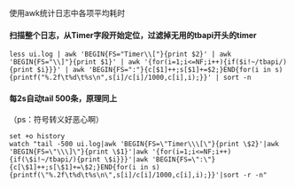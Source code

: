 使用awk统计日志中各项平均耗时

#### 扫描整个日志，从Timer字段开始定位，过滤掉无用的tbapi开头的timer

	less ui.log | awk 'BEGIN{FS="Timer\\["}{print $2}' | awk 'BEGIN{FS="\\]"}{print $1}' | awk '{for(i=1;i<=NF;i++){if($i!~/tbapi/){print $i}}}' | awk 'BEGIN{FS=":"}{c[$1]++;s[$1]+=$2;}END{for(i in s){printf("%.2f\t%d\t%s\n",s[i]/c[i]/1000,c[i],i);}}' | sort -n

#### 每2s自动tail 500条，原理同上

（ps：符号转义好恶心啊）

	set +o history
	watch "tail -500 ui.log|awk 'BEGIN{FS=\"Timer\\\[\"}{print \$2}'|awk 'BEGIN{FS=\"\\\]\"}{print \$1}'|awk '{for(i=1;i<=NF;i++){if(\$i!~/tbapi/){print \$i}}}'|awk 'BEGIN{FS=\":\"}{c[\$1]++;s[\$1]+=\$2;}END{for(i in s){printf(\"%.2f\t%d\t%s\n\",s[i]/c[i]/1000,c[i],i);}}'|sort -r -n"  

